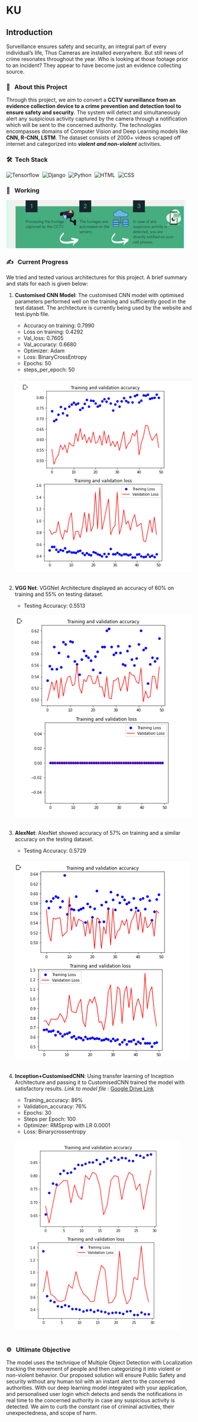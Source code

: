 # KU

## Introduction 
Surveillance ensures safety and security, an integral part of every individual’s life, Thus Cameras are installed everywhere. But still news of crime resonates throughout the year. Who is looking at those footage prior to an incident? They appear to have become just an evidence collecting source. 
 
### 🔭 &nbsp; About this Project

Through this project, we aim to convert a **CCTV surveillance from an evidence collection device to a crime prevention and detection tool to ensure safety and security**.
The system will detect and simultaneously alert any suspicious activity captured by the camera through a notification which will be sent to the concerned authority. The technologies encompasses domains of Computer Vision and Deep Learning models like **CNN, R-CNN, LSTM**. The dataset consists of 2000+ videos scraped off internet and categorized into ***violent and non-violent*** activities. 
<br>


### 🛠 &nbsp;Tech Stack
![Tensorflow](https://img.shields.io/badge/TensorFlow%20-%23FF6F00.svg?&style=for-the-badge&logo=TensorFlow&logoColor=white)&nbsp;
![Django](https://img.shields.io/badge/django%20-%23092E20.svg?&style=for-the-badge&logo=django&logoColor=white)&nbsp;
![Python](https://img.shields.io/badge/python%20-%2314354C.svg?&style=for-the-badge&logo=python&logoColor=white)&nbsp;
![HTML](https://img.shields.io/badge/html5%20-%23E34F26.svg?&style=for-the-badge&logo=html5&logoColor=white)&nbsp;
![CSS](https://img.shields.io/badge/css3%20-%231572B6.svg?&style=for-the-badge&logo=css3&logoColor=white)&nbsp;
<br>

### 💼 &nbsp; Working

 <img src="stats\working.PNG"><br>
 
 
###  ✍️ &nbsp; Current Progress
We tried and tested various architectures for this project. A brief summary and stats for each is given below:
1. **Customised CNN Model**: The customised CNN model with optimised parameters performed well on the training and sufficiently good in the test dataset. The architecture is currently being used by the website and test.ipynb file.

    - Accuracy on training: 0.7990
    - Loss on training: 0.4292
    - Val_loss: 0.7605
    - Val_accuracy: 0.6680
    - Optimizer: Adam
    - Loss: BinaryCrossEntropy
    - Epochs: 50
    - steps_per_epoch: 50 
    <br><br>
    <img src="stats/CustomisedCNN.png">
    <br><br>

2. **VGG Net**: VGGNet Architecture displayed an accuracy of 60% on training and 55% on testing dataset.
    - Testing Accuracy: 0.5513
    <br><br>
    <img src="stats/VGGNet.png">
    <br><br>

3. **AlexNet**: AlexNet showed accuracy of 57% on training and a similar accuracy on the testing dataset. 
    - Testing Accuracy: 0.5729
    <br><br>
    <img src="stats/AlexNet .png">
    <br><br>

4. **Inception+CustomisedCNN**: Using transfer learning of Inception Architecture and passing it to CustomisedCNN trained the model with satisfactory results. 
*Link to model file* : [Google Drive Link](https://drive.google.com/file/d/1yTbm7oMn1znMEOD7X-s9NDqtyvpUZfTe/view?usp=sharing)
    - Training_accuracy: 89%
    - Validation_accuracy: 76%
    - Epochs: 30
    - Steps per Epoch: 100
    - Optimizer: RMSprop with LR 0.0001
    - Loss: Binarycrossentropy
    <br><br>
    <img src="stats/CustomisedInceptionV3+CNN.png">
    <br><br>


### ⚙️ &nbsp; Ultimate Objective
The model uses the technique of Multiple Object Detection with Localization tracking the movement of people and then categorizing it into violent or non-violent behavior. Our proposed solution will ensure Public Safety and security without any human toil with an instant alert to the concerned authorities. With our deep learning model integrated with your application, and personalised user login which detects and sends the notifications in real time to the concerned authority in case any suspicious activity is detected. We aim to curb the constant rise of criminal activities, their unexpectedness, and scope of harm.
